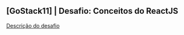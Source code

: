 ## [GoStack11] | Desafio: Conceitos do ReactJS

[Descrição do desafio](https://github.com/Rocketseat/bootcamp-gostack-desafios/blob/master/desafio-conceitos-reactjs/README.md)
